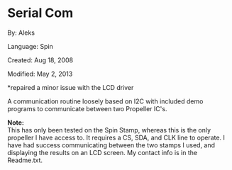 # Serial Com

By: Aleks

Language: Spin

Created: Aug 18, 2008

Modified: May 2, 2013

\*repaired a minor issue with the LCD driver

A communication routine loosely based on I2C with included demo programs to communicate between two Propeller IC's. 

**Note:**  
This has only been tested on the Spin Stamp, whereas this is the only propeller I have access to. It requires a CS, SDA, and CLK line to operate. I have had success communicating between the two stamps I used, and displaying the results on an LCD screen. My contact info is in the Readme.txt.
